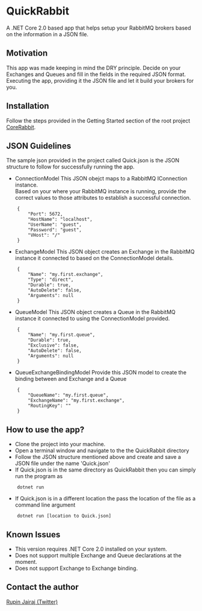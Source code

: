 # QuickRabbit

A .NET Core 2.0 based app that helps setup your RabbitMQ brokers based on the information in a JSON file.

## Motivation

This app was made keeping in mind the DRY principle.
Decide on your Exchanges and Queues and fill in the fields in the required JSON format. Executing the app, providing it the JSON file and let it build your brokers for you.

## Installation
Follow the steps provided in the Getting Started section of the root project [CoreRabbit](https://github.com/rupinjairaj/CoreRabbit#getting-started "CoreRabbit").

## JSON Guidelines
The sample json provided in the project called Quick.json is the JSON structure to follow for successfully running the app.

* ConnectionModel
   This JSON obejct maps to a RabbitMQ IConnection instance.  
   Based on your where your RabbitMQ instance is running, provide the correct values to those attributes to establish a successful connection.
```
    {
        "Port": 5672,
        "HostName": "localhost",
        "UserName": "guest",
        "Password": "guest",
        "VHost": "/"
    }
```
* ExchangeModel
    This JSON object creates an Exchange in the RabbitMQ instance it connected to based on the ConnectionModel details.
```
    {
        "Name": "my.first.exchange",
        "Type": "direct",
        "Durable": true,
        "AutoDelete": false,
        "Arguments": null
    }
```
* QueueModel
    This JSON object creates a Queue in the RabbitMQ instance it connected to using the ConnectionModel provided.
```
    {
        "Name": "my.first.queue",
        "Durable": true,
        "Exclusive": false,
        "AutoDelete": false,
        "Arguments": null
    }
```
* QueueExchangeBindingModel
    Provide this JSON model to create the binding between and Exchange and a Queue
```
    {
        "QueueName": "my.first.queue",
        "ExchangeName": "my.first.exchange",
        "RoutingKey": ""
    }
```

## How to use the app?
* Clone the project into your machine.   
* Open a terminal window and navigate to the the QuickRabbit directory
* Follow the JSON structure mentioned above and create and save a JSON file under the name 'Quick.json'
* If Quick.json is in the same directory as QuickRabbit then you can simply run the program as
```
    dotnet run
``` 
* If Quick.json is in a different location the pass the location of the file as a command line argument
```
    dotnet run [location to Quick.json]
```

## Known Issues
* This version requires .NET Core 2.0 installed on your system.
* Does not support multiple Exchange and Queue declarations at the moment.
* Does not support Exchange to Exchange binding.

## Contact the author
[Rupin Jairaj (Twitter)](https://twitter.com/RupinJairaj "Rupin Jairaj (Twitter)")